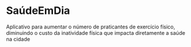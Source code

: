 # SaúdeEmDia
Aplicativo para aumentar o número de praticantes de exercício físico, diminuindo o custo da inatividade física que impacta diretamente a saúde na cidade 
